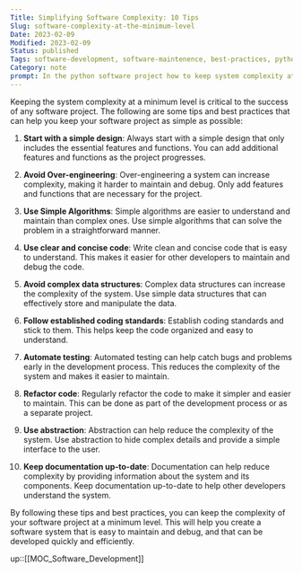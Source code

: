 ```yaml
---
Title: Simplifying Software Complexity: 10 Tips
Slug: software-complexity-at-the-minimum-level
Date: 2023-02-09
Modified: 2023-02-09
Status: published
Tags: software-development, software-maintenence, best-practices, python/project, software-project, software/project
Category: note
prompt: In the python software project how to keep system complexity at the minimum level. Give me long answer
---
```


Keeping the system complexity at a minimum level is critical to the success of any software project. The following are some tips and best practices that can help you keep your software project as simple as possible:

1.  **Start with a simple design**: Always start with a simple design that only includes the essential features and functions. You can add additional features and functions as the project progresses.
    
2.  **Avoid Over-engineering**: Over-engineering a system can increase complexity, making it harder to maintain and debug. Only add features and functions that are necessary for the project.
    
3.  **Use Simple Algorithms**: Simple algorithms are easier to understand and maintain than complex ones. Use simple algorithms that can solve the problem in a straightforward manner.
    
4.  **Use clear and concise code**: Write clean and concise code that is easy to understand. This makes it easier for other developers to maintain and debug the code.
    
5.  **Avoid complex data structures**: Complex data structures can increase the complexity of the system. Use simple data structures that can effectively store and manipulate the data.
    
6.  **Follow established coding standards**: Establish coding standards and stick to them. This helps keep the code organized and easy to understand.
    
7.  **Automate testing**: Automated testing can help catch bugs and problems early in the development process. This reduces the complexity of the system and makes it easier to maintain.
    
8.  **Refactor code**: Regularly refactor the code to make it simpler and easier to maintain. This can be done as part of the development process or as a separate project.
    
9.  **Use abstraction**: Abstraction can help reduce the complexity of the system. Use abstraction to hide complex details and provide a simple interface to the user.
    
10.  **Keep documentation up-to-date**: Documentation can help reduce complexity by providing information about the system and its components. Keep documentation up-to-date to help other developers understand the system.
    

By following these tips and best practices, you can keep the complexity of your software project at a minimum level. This will help you create a software system that is easy to maintain and debug, and that can be developed quickly and efficiently.

up::[[MOC_Software_Development]]